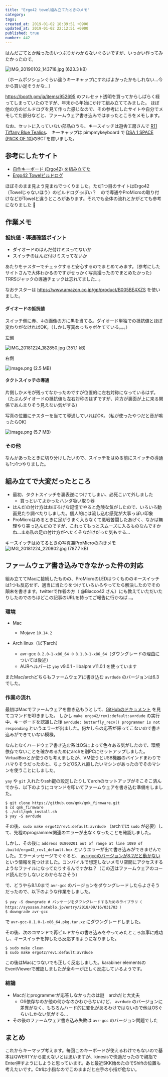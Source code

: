 ```yaml
---
title: "Ergo42 towel組み立てたときのメモ"
category: 
tags: 
created_at: 2019-01-02 18:39:51 +0900
updated_at: 2019-01-02 22:12:51 +0900
published: true
number: 442
---
```


はんだごてとか触ったのいつぶりかわからないぐらいですが、いっかい作ってみたかったので。

![IMG_20190102_143718.jpg (623.3 kB)](https://img.esa.io/uploads/production/attachments/1303/2019/01/02/144/a6b841ba-b1a9-49f6-b4cd-50210ff37ff1.jpg)

（ホームポジションぐらい違うキーキャップにすればよかったかもしれない...今から買い足そうかな...）

https://booth.pm/ja/items/952695 のフルセット透明を買ってからしばらく経ってしまっていたのですが、年末から年始にかけて組み立ててみました。
ほぼ他の方のビルドログを見て作った感じなので、その参考にしたサイトや自分でメモしてた部分などと、ファームウェア書き込みではまったところをメモします。

なお、セットに入っていない部品のうち、キースイッチは遊舎工房さんで [R11 Tiffany Blue Tealios](https://yushakobo.jp/shop/a02te/)、 キーキャップは pimpmykeyboard で [DSA 1 SPACE (PACK OF 10)](https://pimpmykeyboard.com/dsa-1-space-pack-of-10/)のBCTを買いました。

## 参考にしたサイト

- [自作キーボード (Ergo42) を組み立てた](https://qiita.com/zk_phi/items/3180902a37fa73223020)
- [Ergo42 Towelビルドログ](https://s12bt.hatenablog.com/entry/build-ergo42Towel)

ほぼそのまま見よう見まねでつくりました。ただ1つ目のサイトはErgo42（Towelじゃないほう）のビルドログっぽい？　ので導通やProMicroの取り付けなどがTowelと違うところがあります。それでも全体の流れとかがとても参考になりました :pray: 

## 作業メモ

### 抵抗値・導通確認ポイント

- ダイオードのはんだ付けミスってないか
- スイッチのはんだ付けミスってないか

あたりをテスターでチェックすると安心するのでまとめてみます。（参考にしたサイトさんで大体わかるのですがせっかく写真撮ったのでまとめたかった）TRRSジャックの導通チェックは忘れてました...。

なおテスターは https://www.amazon.co.jp/gp/product/B005BE4XZS を使いました。

#### ダイオードの抵抗値

スイッチ側に赤、↓の画像の方に黒を当てる。ダイオード単独での抵抗値とほぼ変わりがなければOK。（しかし写真めっちゃボケてている。。。）

左側

![IMG_20181224_182850.jpg (351.1 kB)](https://img.esa.io/uploads/production/attachments/1303/2019/01/02/144/f5c74b84-1790-4cb3-b409-589cdf319a4b.jpg)

右側

![image.png (2.5 MB)](https://img.esa.io/uploads/production/attachments/1303/2019/01/02/144/4db601ea-15e8-4966-88e9-6c48a7e57487.png)

#### タクトスイッチの導通

片側しかメモが残ってなかったのですが位置的に左右対称になっているはず。（たぶんダイオードの抵抗値も左右対称のはずですが、片方が裏面が上に来る関係であんまりそう見えない気がする）

写真の位置にテスターを当てて導通していればOK。（私が使ったやつだと音が鳴ったらOK）

![image.png (5.7 MB)](https://img.esa.io/uploads/production/attachments/1303/2019/01/02/144/ca06f2c9-d520-45ac-9715-3e68988cde00.png)

### その他

なんかあったときに切り分けしたいので、スイッチをはめる前にスイッチの導通も1つ1つやりました。

## 組み立てで大変だったところ

- 最初、タクトスイッチを裏表逆につけてしまい、必死こいて外しました
    - 買っといてよかったハンダ吸い取り器
- はんだの付け方はおぼろげな記憶でやると危険な気がしたので、いろいろ動画見たり調べたりしました。個人的には流し込む感覚が大事っぽい印象
- ProMicroはめるときに足がうまく入らなくて悪戦苦闘したあげく、なかば無理やり突っ込んだのですが、これってもっとスムーズに入るものなんですかね...まあ私の足の付け方がへたくそなだけだった気もする...

キースイッチはめてるときの写真兼ProMicroの向きメモ
![IMG_20181224_220802.jpg (787.7 kB)](https://img.esa.io/uploads/production/attachments/1303/2019/01/02/144/23c4e456-ff63-4eb9-94e6-3e5cb8a8852d.jpg)


## ファームウェア書き込みできなかった件の対応

組み立ててMacに接続したものの、ProMicroのLEDはつくもののキースイッチは1つも反応せず、適当に当たりをつけていろいろやってたら解決したのでその顛末を書きます。twitterで作者の方（ @Biacco42 さん）にも教えていただいたりしたのでのちほどこの記事のURLを持ってご報告に行かねば...。

### 環境

- Mac
  - Mojave `10.14.2`

- Arch linux（以下arch）
  - avr-gcc `8.2.0-1-x86_64` -> `8.1.0-1-x86_64`（ダウングレードの理由については後述）
  - AURヘルパーは `yay` v9.0.1 - libalpm v11.0.1 を使っています

またMac/archどちらもファームウェアに書き込む `avrdude` のバージョンは6.3でした。

### 作業の流れ

最初はMacでファームウェアを書き込もうとして、[GitHubのドキュメント](https://github.com/Biacco42/Ergo42/blob/f5a96fd99ce9fd405074c3dab1e6b65412da1b76/README.md) を見てコマンドを叩きました。
しかし `make ergo42/rev1:default:avrdude` の実行中、キーボードを認識した後 `avrdude: butterfly_recv() programmer is not responding` というエラーが出ました。何かしらの応答が帰ってこないので書き込みができていない模様。

なんとなくハードウェア書き込む系はOSによって色々ある気がしたので、環境依存でないことを確かめるためにarchを別PCにセットアップしました。VirtualBoxとか使うのも考えましたが、VM使うとUSB機器のバインドまわりでハマりそうだったのと、ちょうどOS入れ直したいマシンがあったのでそのマシンを使うことにしました。

`yay` や `git` 入れたりssh鍵の設定したりしてarchのセットアップがそこそこ済んでから、以下のようにコマンドを叩いてファームウェアを書き込む準備をしました。

```console
$ git clone https://github.com/qmk/qmk_firmware.git
$ cd qmk_firmware
$ ./util/qmk_install.sh
$ yay -S avrdude
```

その後、`sudo make ergo42/rev1:default:avrdude` （archでは `sudo` が必要）して、先程のprogrammer関連のエラーが出なくなったことを確認しました。

しかし、その後に `address 0x800201 out of range at line 1080 of .build/ergo42_rev1_default.hex` というエラーが出て書き込みができませんでした。エラーメッセージでぐぐると、 [avr-gccのバージョンが8.2だと動かない](https://syossan.hateblo.jp/entry/2018/09/16/031703)という情報を見つけました。コンパイルで想定しないメモリ空間にアクセスするようなファイルになってたりするんですかね？（この辺はファームウェアのコード読んだりしないとわからなさそう）

で、どうやら8.1.0まで `avr-gcc` のバージョンをダウングレードしたらよさそうだったので、以下のような作業をしました。

```console
$ yay -S downgrade # パッケージをダウングレードするためのライブラリ（ https://syossan.hateblo.jp/entry/2018/09/16/031703 ）
$ downgrade avr-gcc
```

で `avr-gcc-8.1.0-1-x86_64.pkg.tar.xz` にダウングレードしました。

その後、次のコマンドで再ビルドからの書き込みをやってみたところ無事に成功し、キースイッチを押したら反応するようになりました。

```console
$ sudo make clean
$ sudo make ergo42/rev1:default:avrdude
```

この後はMacにつないでも正しく反応しました。karabiner elementsのEventViewerで確認しましたが全キーが正しく反応しているようです。

### 結論

- Macだとprogrammerが応答しなかったのは謎　archだと大丈夫
    - OS依存なのか他の何かなのかわからないけど、 `avrdude` のバージョンに差異がなく、もちろんハード的に変化があるわけではないので他はOSぐらいしかない気がする...
- その後のファームウェア書き込み失敗は `avr-gcc` のバージョン問題でした

## まとめ

これからキーマップ考えます。毎回このキーボードが使えるわけでもないので基本はQWERTYから変えないとは思いますが、kinesisで快適だったので親指でEnter押すようにしようと思っています。あと最近SKK始めたのでShiftの位置も考えたいです。Ctrlは小指なのでこのままだと左手の小指が危ない。
